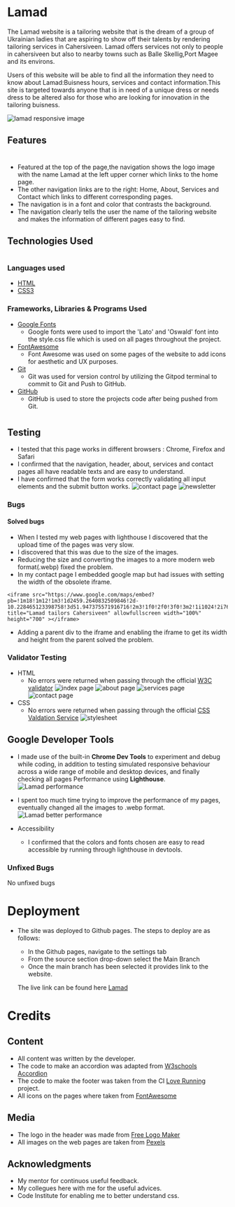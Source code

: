 # Lamad
The Lamad website is a tailoring website that is the dream of a group of Ukrainian ladies that are aspiring to show off their talents by rendering tailoring services in Cahersiveen. Lamad offers services not only to people in cahersiveen but also to nearby towns such as Balle Skellig,Port Magee and its environs.


Users of this website will be able to find all the information they need to know about Lamad:Buisness hours, services and contact information.This site is targeted towards anyone that is in need of a unique dress or needs dress to be altered also for those who are looking for innovation in the tailoring buisness.

![lamad responsive image](readme_images/lamad-responsive-white.webp)


## Features
#

- Featured at the top of the page,the navigation shows the logo image with the name Lamad at the left upper corner which links to the home page.
- The other navigation links are to the right: Home, About, Services and Contact which links to different corresponding pages.
- The navigation is in a font and color that contrasts the background.
- The navigation clearly tells the user the name of the tailoring website and makes the information of different pages easy to find.

## Technologies Used
# 
### Languages used
- [HTML](https://en.wikipedia.org/wiki/HTML5)
- [CSS3](https://en.wikipedia.org/wiki/CSS)

### Frameworks, Libraries & Programs Used
- [Google Fonts](https://developers.google.com/fonts)
  - Google fonts were used to import the 'Lato' and 'Oswald' font into the style.css file which is used on all pages throughout the project.
- [FontAwesome](https://fontawesome.com/)
  - Font Awesome was used on some pages of the website to add icons for aesthetic and UX purposes.
- [Git](https://git-scm.com/)
  - Git was used for version control by utilizing the Gitpod terminal to commit to Git and Push to GitHub.
- [GitHub](https://github.com/)
  - GitHub is used to store the projects code after being pushed from Git.


#

## Testing
- I tested that this page works in different browsers : Chrome, Firefox and Safari
- I confirmed that the navigation, header, about, services and contact pages all have readable texts and are easy to understand.
- I have confirmed that the form works correctly validating all input elements and the submit button works.
![contact page](readme_images/contact.png)
![newsletter](readme_images/newsletter.png)
### Bugs
#### Solved bugs
- When I tested my web pages with lighthouse I discovered that the upload time of the pages was very slow.
- I discovered that this was due to the size of the images.
- Reducing the size and converting the images to a more modern web format(.webp) fixed the problem.
- In my contact page I embedded google map but had issues with setting the width of the obsolete iframe.
```
<iframe src="https://www.google.com/maps/embed?pb=!1m18!1m12!1m3!1d2459.2640832509846!2d-10.228465123398758!3d51.947375571916716!2m3!1f0!2f0!3f0!3m2!1i1024!2i768!4f13.1!3m3!1m2!1s0x484ff31ceb50d033%3A0xbf4459f40fc381a4!2sSkellig%20Accommodation%20Centre!5e0!3m2!1sen!2sie!4v1670701740436!5m2!1sen!2sie" title="Lamad tailors Cahersiveen" allowfullscreen width="100%" height="700" ></iframe>
```
- Adding a parent div to the iframe and enabling the iframe to get its width and height from the parent solved the problem.

### Validator Testing
- HTML
  - No errors were returned when passing through the official [W3C validator](https://validator.w3.org)
  ![index page](readme_images/w3c-html.png)
  ![about page](readme_images/W3C-about.png)
  ![services page](readme_images/W3C-service.png)
  ![contact page](readme_images/W3C-contact.png)
- CSS
  - No errors were returned when passing through the official [CSS Valdation Service](https://jigsaw.w3.org/css-validator/)
  ![stylesheet](readme_images/W3C-css.png)


## Google Developer Tools
- I made use of the built-in **Chrome Dev Tools** to experiment and debug while coding, in addition to testing simulated responsive behaviour across a wide range of mobile and desktop devices, and finally checking all pages Performance using **Lighthouse**.
![Lamad performance](readme_images/performance-sucks.png)
- I spent too much time trying to improve the performance of my pages, eventually changed all the images to .webp format.
![Lamad better performance](readme_images/lamad-performance.jpeg)


- Accessibility
  - I confirmed that the colors and fonts chosen are easy to read accessible by running through lighthouse in devtools.


### Unfixed Bugs
No unfixed bugs

# Deployment
- The site was deployed to Github pages. The steps to deploy are as follows: 
  - In the Github pages, navigate to the settings tab
  - From the source section drop-down select the Main Branch
  - Once the main branch has been selected it provides link to the website.



  The live link can be found here [Lamad](https://dee68.github.io/milestone_project1/)

# Credits
## Content
- All content was written by the developer.
- The code to make an accordion was adapted from [W3schools Accordion](https://www.w3schools.com/howto/howto_js_accordion.asp)
- The code to make the footer was taken from the CI [Love Running](https://dee68.github.io/love-running/) project.
- All icons on the pages where taken from [FontAwesome](https://fontawesome.com)

## Media
- The logo in the header was made from [Free Logo Maker](https://logo.com/)
- All images on the web pages are taken from [Pexels](https://www.pexels.com/ru-ru/)

## Acknowledgments
  - My mentor for continuos useful feedback.
  - My collegues here with me for the useful advices.
  - Code Institute for enabling me to better understand css.




